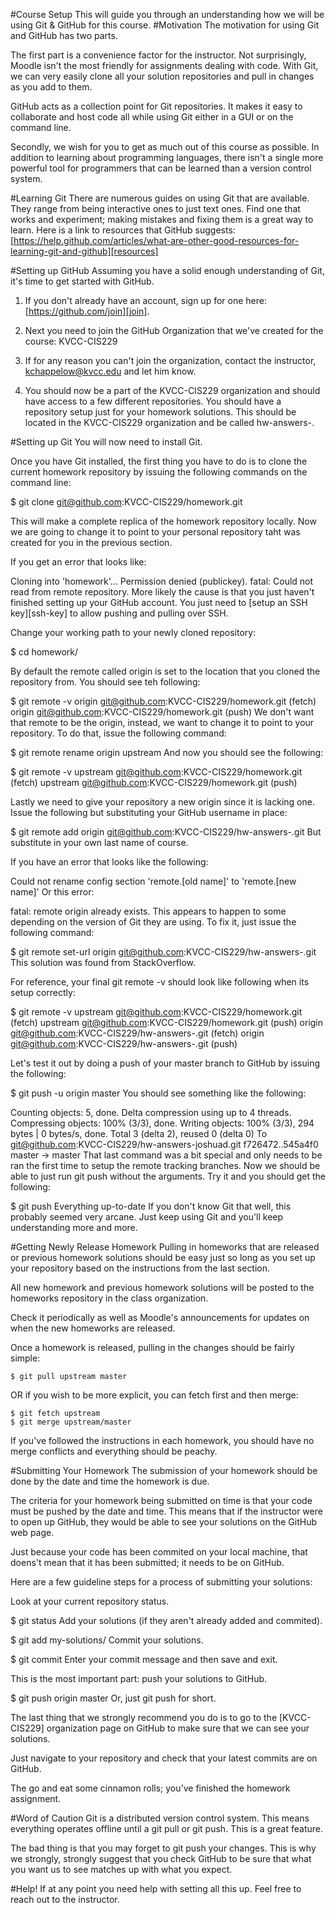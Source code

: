 #Course Setup
This will guide you through an understanding how we will be using Git & GitHub for this course.
#Motivation
The motivation for using Git and GitHub has two parts.

The first part is a convenience factor for the instructor. Not surprisingly, Moodle isn't the most friendly for
assignments dealing with code. With Git, we can very easily clone all your solution repositories and pull in changes as you
add to them.

GitHub acts as a collection point for Git repositories. It makes it easy to collaborate and host code all while using Git either in
a GUI or on the command line.

Secondly, we wish for you to get as much out of this course as possible. In addition to learning about programming languages,
there isn't a single more powerful tool for programmers that can be learned than a version control system.

#Learning Git
There are numerous guides on using Git that are available. They range from being interactive ones to just text ones. Find one that
works and experiment; making mistakes and fixing them is a great way to learn. Here is a link to resources that GitHub suggests:
[https://help.github.com/articles/what-are-other-good-resources-for-learning-git-and-github][resources]

#Setting up GitHub
Assuming you have a solid enough understanding of Git, it's time to get started with GitHub.

  1. If you don't already have an account, sign up for one here: [https://github.com/join][join].

  2. Next you need to join the GitHub Organization that we've created for the course: KVCC-CIS229
  
  3. If for any reason you can't join the organization, contact the instructor, kchappelow@kvcc.edu and let him know.
  
  4. You should now be a part of the KVCC-CIS229 organization and should have access to a few different repositories.
     You should have a repository setup just for your homework solutions. This should be located in the KVCC-CIS229
     organization and be called hw-answers-<lastname>.
     
#Setting up Git
You will now need to install Git.

Once you have Git installed, the first thing you have to do is to clone the current homework repository by issuing the following
commands on the command line:

  $ git clone git@github.com:KVCC-CIS229/homework.git
  
This will make a complete replica of the homework repository locally. Now we are going to change it to point to your personal
repository taht was created for you in the previous section.

If you get an error that looks like:

Cloning into 'homework'...
Permission denied (publickey).
fatal: Could not read from remote repository.
More likely the cause is that you just haven't finished setting up your GitHub account. You just need to [setup an SSH key][ssh-key] to allow pushing and pulling over SSH.

Change your working path to your newly cloned repository:

$ cd homework/

By default the remote called origin is set to the location that you cloned the repository from. You should see teh following:

$ git remote -v
    origin git@github.com:KVCC-CIS229/homework.git (fetch)
    origin git@github.com:KVCC-CIS229/homework.git (push)
We don't want that remote to be the origin, instead, we want to change it to point to your repository. To do that, issue the following command:

$ git remote rename origin upstream
And now you should see the following:

$ git remote -v
    upstream git@github.com:KVCC-CIS229/homework.git (fetch)
    upstream git@github.com:KVCC-CIS229/homework.git (push)
    
Lastly we need to give your repository a new origin since it is lacking one. Issue the following but substituting your GitHub username in place:

$ git remote add origin git@github.com:KVCC-CIS229/hw-answers-<lastname>.git
But substitute in your own last name of course.

If you have an error that looks like the following:

Could not rename config section 'remote.[old name]' to 'remote.[new name]'
Or this error:

fatal: remote origin already exists.
This appears to happen to some depending on the version of Git they are using. To fix it, just issue the following command:

$ git remote set-url origin git@github.com:KVCC-CIS229/hw-answers-<lastname>.git
This solution was found from StackOverflow.

For reference, your final git remote -v should look like following when its setup correctly:

$ git remote -v
    upstream git@github.com:KVCC-CIS229/homework.git (fetch)
    upstream git@github.com:KVCC-CIS229/homework.git (push)
    origin git@github.com:KVCC-CIS229/hw-answers-<NetID>.git (fetch)
    origin git@github.com:KVCC-CIS229/hw-answers-<NetID>.git (push)
    
Let's test it out by doing a push of your master branch to GitHub by issuing the following:

$ git push -u origin master
You should see something like the following:

Counting objects: 5, done.
Delta compression using up to 4 threads.
Compressing objects: 100% (3/3), done.
Writing objects: 100% (3/3), 294 bytes | 0 bytes/s, done.
Total 3 (delta 2), reused 0 (delta 0)
To git@github.com:KVCC-CIS229/hw-answers-joshuad.git   f726472..545a4f0  master -> master
That last command was a bit special and only needs to be ran the first time to setup the remote tracking branches. Now we should be able to just run git push without the arguments. Try it and you should get the following:

$ git push
      Everything up-to-date
If you don't know Git that well, this probably seemed very arcane. Just keep using Git and you'll keep understanding more and more.

#Getting Newly Release Homework
Pulling in homeworks that are released or previous homework solutions should be easy just so long as you set up your repository based on the instructions from the last section.

All new homework and previous homework solutions will be posted to the homeworks repository in the class organization.

Check it periodically as well as Moodle's announcements for updates on when the new homeworks are released.

Once a homework is released, pulling in the changes should be fairly simple:

    $ git pull upstream master
    
OR if you wish to be more explicit, you can fetch first and then merge:

    $ git fetch upstream
    $ git merge upstream/master
    
If you've followed the instructions in each homework, you should have no merge conflicts and everything should be peachy.

#Submitting Your Homework
The submission of your homework should be done by the date and time the homework is due.

The criteria for your homework being submitted on time is that your code must be pushed by the date and time. This means that if the instructor were to open up GitHub, they would be able to see your solutions on the GitHub web page.

Just because your code has been commited on your local machine, that doens't mean that it has been submitted; it needs to be on GitHub.

Here are a few guideline steps for a process of submitting your solutions:

Look at your current repository status.

$ git status
Add your solutions (if they aren't already added and commited).

$ git add my-solutions/
Commit your solutions.

$ git commit
Enter your commit message and then save and exit.

This is the most important part: push your solutions to GitHub.

$ git push origin master
Or, just git push for short.

The last thing that we strongly recommend you do is to go to the [KVCC-CIS229] organization page on GitHub to make sure that we can see your solutions.

Just navigate to your repository and check that your latest commits are on GitHub.

The go and eat some cinnamon rolls; you've finished the homework assignment.

#Word of Caution
Git is a distributed version control system. This means everything operates offline until a git pull or git push. This is a great feature.

The bad thing is that you may forget to git push your changes. This is why we strongly, strongly suggest that you check GitHub to be sure that what you want us to see matches up with what you expect.

#Help!
If at any point you need help with setting all this up. Feel free to reach out to the instructor.
